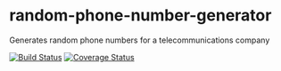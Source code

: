 # random-phone-number-generator
Generates random phone numbers for a telecommunications company

[![Build Status](https://travis-ci.org/hadijahkyampeire/random-phone-number-generator.svg?branch=master)](https://travis-ci.org/hadijahkyampeire/random-phone-number-generator)
[![Coverage Status](https://coveralls.io/repos/github/hadijahkyampeire/random-phone-number-generator/badge.svg?branch=master)](https://coveralls.io/github/hadijahkyampeire/random-phone-number-generator?branch=master)
